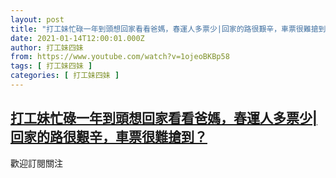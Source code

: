 ```yaml
---
layout: post
title: "打工妹忙碌一年到頭想回家看看爸媽，春運人多票少|回家的路很艱辛，車票很難搶到？"
date: 2021-01-14T12:00:01.000Z
author: 打工妹四妹
from: https://www.youtube.com/watch?v=1ojeoBKBp58
tags: [ 打工妹四妹 ]
categories: [ 打工妹四妹 ]
---
```

<!--1610625601000-->
[打工妹忙碌一年到頭想回家看看爸媽，春運人多票少|回家的路很艱辛，車票很難搶到？](https://www.youtube.com/watch?v=1ojeoBKBp58)
------

<div>
歡迎訂閱關注
</div>
